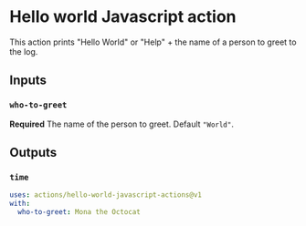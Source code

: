 # Hello world Javascript action

This action prints "Hello World" or "Help" + the name of a person to greet to the log.

## Inputs

### `who-to-greet`

**Required** The name of the person to greet. Default `"World"`.

## Outputs

### `time`

```yaml
uses: actions/hello-world-javascript-actions@v1
with:
  who-to-greet: Mona the Octocat
```
